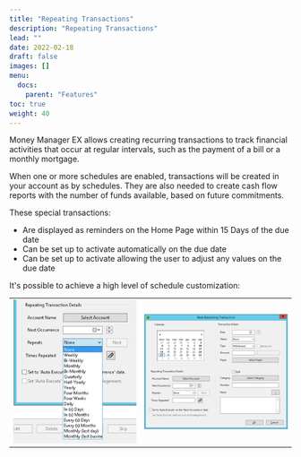 ```yaml
---
title: "Repeating Transactions"
description: "Repeating Transactions"
lead: ""
date: 2022-02-18
draft: false
images: []
menu:
  docs:
    parent: "Features"
toc: true
weight: 40
---
```


Money Manager EX allows creating recurring transactions to track financial activities that occur at regular intervals, such as the payment of a bill or a monthly mortgage.

When one or more schedules are enabled, transactions will be created in your account as by schedules. They are also needed to create cash flow reports with the number of funds available, based on future commitments.

These special transactions:
- Are displayed as reminders on the Home Page within 15 Days of the due date
- Can be set up to activate automatically on the due date
- Can be set up to activate allowing the user to adjust any values on the due date

 It's possible to achieve a high level of schedule customization:

 |    |    |
| --- | --- |
| ![](repeating1.png) | ![](repeating2.png) |